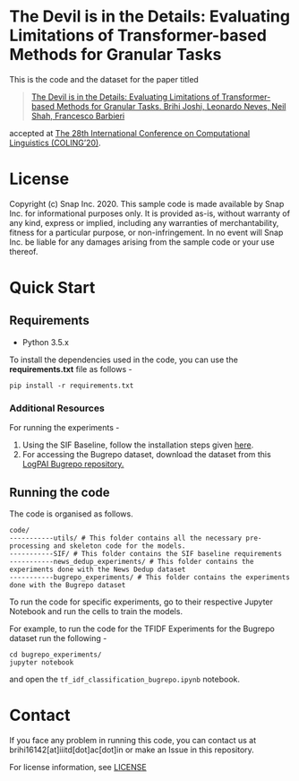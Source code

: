 # The Devil is in the Details: Evaluating Limitations of Transformer-based Methods for Granular Tasks

This is the code and the dataset for the paper titled 

>[The Devil is in the Details: Evaluating Limitations of Transformer-based Methods for Granular Tasks. Brihi Joshi, Leonardo Neves, Neil Shah, Francesco Barbieri](https://github.com/brihijoshi/granular-similarity-COLING-2020/)

accepted at [The 28th International Conference on Computational Linguistics (COLING’20)](https://coling2020.org/).

# License

Copyright (c) Snap Inc. 2020. 
This sample code is made available by Snap Inc. for informational purposes only. It is provided as-is, without warranty of any kind, express or implied, including any warranties of merchantability, fitness for a particular purpose, or non-infringement.  In no event will Snap Inc. be liable for any damages arising from the sample code or your use thereof.


# Quick Start

## Requirements

- Python 3.5.x

To install the dependencies used in the code, you can use the __requirements.txt__ file as follows -

```
pip install -r requirements.txt
```

### Additional Resources

For running the experiments - 
1. Using the SIF Baseline, follow the installation steps given [here](https://github.com/PrincetonML/SIF).
1. For accessing the Bugrepo dataset, download the dataset from this [LogPAI Bugrepo repository.](https://github.com/logpai/bugrepo)

## Running the code

The code is organised as follows. 

```
code/
-----------utils/ # This folder contains all the necessary pre-processing and skeleton code for the models. 
-----------SIF/ # This folder contains the SIF baseline requirements
-----------news_dedup_experiments/ # This folder contains the experiments done with the News Dedup dataset
-----------bugrepo_experiments/ # This folder contains the experiments done with the Bugrepo dataset
```

To run the code for specific experiments, go to their respective Jupyter Notebook and run the cells to train the models. 

For example, to run the code for the TFIDF Experiments for the Bugrepo dataset run the following - 

```
cd bugrepo_experiments/
jupyter notebook
```

and open the ```tf_idf_classification_bugrepo.ipynb``` notebook.


# Contact

If you face any problem in running this code, you can contact us at brihi16142\[at\]iiitd\[dot\]ac\[dot\]in or make an Issue in this repository.

For license information, see [LICENSE](LICENSE)

